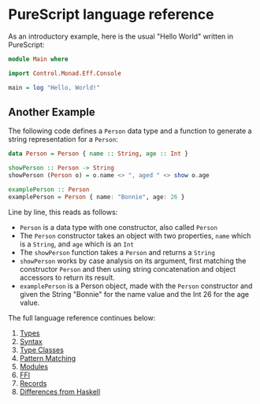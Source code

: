 # PureScript language reference

As an introductory example, here is the usual "Hello World" written in PureScript:

```purescript
module Main where

import Control.Monad.Eff.Console

main = log "Hello, World!"
```

## Another Example

The following code defines a `Person` data type and a function to generate a string representation for a `Person`:

```purescript
data Person = Person { name :: String, age :: Int }

showPerson :: Person -> String
showPerson (Person o) = o.name <> ", aged " <> show o.age

examplePerson :: Person
examplePerson = Person { name: "Bonnie", age: 26 }
```

Line by line, this reads as follows:

- `Person` is a data type with one constructor, also called `Person`
- The `Person` constructor takes an object with two properties, `name` which is a `String`, and `age` which is an `Int`
- The `showPerson` function takes a `Person` and returns a `String`
- `showPerson` works by case analysis on its argument, first matching the constructor `Person` and then using string concatenation and object accessors to return its result.
- `examplePerson` is a Person object, made with the `Person` constructor and given the String "Bonnie" for the name value and the Int 26 for the age value.

The full language reference continues below:

1. [Types](Types.md)
2. [Syntax](Syntax.md)
3. [Type Classes](Type-Classes.md)
4. [Pattern Matching](Pattern-Matching.md)
5. [Modules](Modules.md)
6. [FFI](FFI.md)
7. [Records](Records.md)
8. [Differences from Haskell](Differences-from-Haskell.md)
